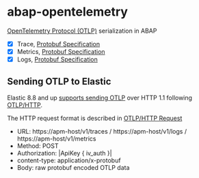 # abap-opentelemetry

[OpenTelemetry Protocol (OTLP)](https://github.com/open-telemetry/opentelemetry-specification/blob/main/specification/protocol/otlp.md) serialization in ABAP

- [X] Trace, [Protobuf Specification](https://github.com/open-telemetry/opentelemetry-proto/blob/main/opentelemetry/proto/trace/v1/trace.proto)
- [X] Metrics, [Protobuf Specification](https://github.com/open-telemetry/opentelemetry-proto/blob/main/opentelemetry/proto/metrics/v1/metrics.proto)
- [X] Logs, [Protobuf Specification](https://github.com/open-telemetry/opentelemetry-proto/blob/main/opentelemetry/proto/logs/v1/logs.proto)

## Sending OTLP to Elastic

Elastic 8.8 and up [supports sending OTLP](https://github.com/elastic/apm-server/pull/8156) over HTTP 1.1 following [OTLP/HTTP](https://github.com/open-telemetry/opentelemetry-proto/blob/main/docs/specification.md#otlphttp).

The HTTP request format is described in [OTLP/HTTP Request](https://github.com/open-telemetry/opentelemetry-proto/blob/main/docs/specification.md#otlphttp-request)

* URL: https://apm-host/v1/traces / https://apm-host/v1/logs / https://apm-host/v1/metrics
* Method: POST
* Authorization: |ApiKey { iv_auth }|
* content-type: application/x-protobuf
* Body: raw protobuf encoded OTLP data